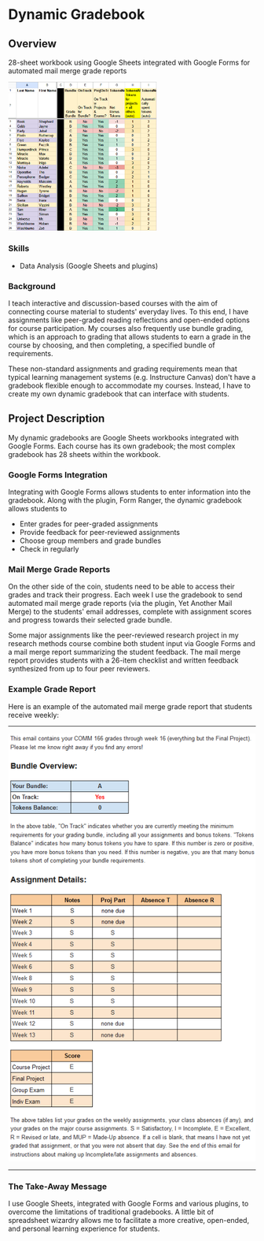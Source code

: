 # Dynamic Gradebook

## Overview

28-sheet workbook using Google Sheets integrated with Google Forms for automated mail merge grade reports

<img src="images/gradebook.png" alt="Gradebook screenshot" width="60%">

### Skills
- Data Analysis (Google Sheets and plugins)

### Background

I teach interactive and discussion-based courses with the aim of connecting course material to students' everyday lives. To this end, I have assignments like peer-graded reading reflections and open-ended options for course participation. My courses also frequently use bundle grading, which is an approach to grading that allows students to earn a grade in the course by choosing, and then completing, a specified bundle of requirements.

These non-standard assignments and grading requirements mean that typical learning management systems (e.g. Instructure Canvas) don't have a gradebook flexible enough to accommodate my courses. Instead, I have to create my own dynamic gradebook that can interface with students.

## Project Description

My dynamic gradebooks are Google Sheets workbooks integrated with Google Forms. Each course has its own gradebook; the most complex gradebook has 28 sheets within the workbook.

### Google Forms Integration

Integrating with Google Forms allows students to enter information into the gradebook. Along with the plugin, Form Ranger, the dynamic gradebook allows students to
- Enter grades for peer-graded assignments
- Provide feedback for peer-reviewed assignments
- Choose group members and grade bundles
- Check in regularly

### Mail Merge Grade Reports

On the other side of the coin, students need to be able to access their grades and track their progress. Each week I use the gradebook to send automated mail merge grade reports (via the plugin, Yet Another Mail Merge) to the students' email addresses, complete with assignment scores and progress towards their selected grade bundle.

Some major assignments like the peer-reviewed research project in my research methods course combine both student input via Google Forms and a mail merge report summarizing the student feedback. The mail merge report provides students with a 26-item checklist and written feedback synthesized from up to four peer reviewers.

### Example Grade Report

Here is an example of the automated mail merge grade report that students receive weekly:

---

<img src="images/mail-merge.png" alt="Screenshot of student grade report">

---

### The Take-Away Message

I use Google Sheets, integrated with Google Forms and various plugins, to overcome the limitations of traditional gradebooks. A little bit of spreadsheet wizardry allows me to facilitate a more creative, open-ended, and personal learning experience for students.
